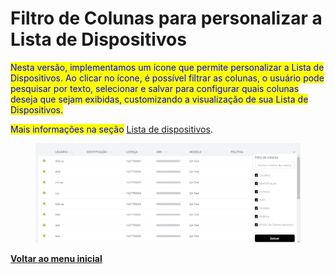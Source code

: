 # Filtro de Colunas para personalizar a Lista de Dispositivos

<mark style="color:blue;">Nesta versão, implementamos um ícone que permite personalizar a Lista de Dispositivos. Ao clicar no ícone, é possível filtrar as colunas, o usuário pode pesquisar por texto, selecionar e salvar para configurar quais colunas deseja que sejam exibidas, customizando a visualização de sua Lista de Dispositivos.</mark>

<mark style="color:blue;">Mais informações na seção</mark> [Lista de dispositivos](../../portal/dispositivos/lista-de-dispositivos/).

<figure><img src="../../../.gitbook/assets/image (4) (1) (1) (1) (1) (1).png" alt=""><figcaption></figcaption></figure>

[**Voltar ao menu inicial**](./)
